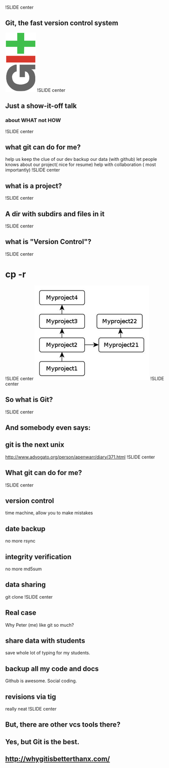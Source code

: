 !SLIDE center
## Git, the fast version control system   
![g](git.png)
!SLIDE center
## Just a show-it-off talk   
### about WHAT not HOW
!SLIDE center
## what git can do for me?
help us keep the clue of our dev
backup our data (with github)
let people knows about our project( nice for resume)
help with collaboration ( most importantly)
!SLIDE center
## what is a project?
!SLIDE center
## A dir with subdirs and files in it

!SLIDE center
## what is "Version Control"?
!SLIDE center
# cp -r
!SLIDE center
![g](cp.jpg)
!SLIDE center
## So what is Git?
!SLIDE center
## And somebody even says:
## git is the next unix
<http://www.advogato.org/person/apenwarr/diary/371.html>
!SLIDE center
## What git can do for me?
!SLIDE center
## version control
time machine, allow you to make mistakes
## date backup
no more rsync
## integrity verification
no more md5sum
## data sharing
git clone
!SLIDE center
## Real case
Why Peter (me) like git so much?
## share data with students
save whole lot of typing for my students.
## backup all my code and docs
Github is awesome. Social coding.
## revisions via tig
really neat
!SLIDE center
## But, there are other vcs tools there? 
## Yes, but Git is the best.
## <http://whygitisbetterthanx.com/>
